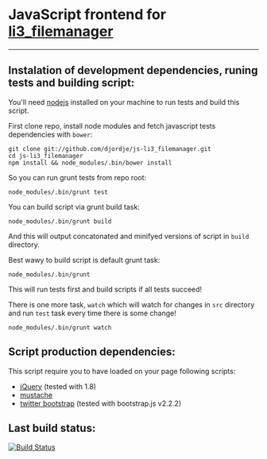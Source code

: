 # JavaScript frontend for [li3_filemanager](https://github.com/djordje/li3_filemanager)

___

## Instalation of development dependencies, runing tests and building script:

You'll need [nodejs](http://nodejs.org/) installed on your machine to run tests and build this script.

First clone repo, install node modules and fetch javascript tests dependencies with `bower`:

	git clone git://github.com/djordje/js-li3_filemanager.git
	cd js-li3_filemanager
	npm install && node_modules/.bin/bower install

So you can run grunt tests from repo root:

	node_modules/.bin/grunt test

You can build script via grunt build task:

	node_modules/.bin/grunt build

And this will output concatonated and minifyed versions of script in `build` directory.


Best wawy to build script is default grunt task:

	node_modules/.bin/grunt

This will run tests first and build scripts if all tests succeed!

There is one more task, `watch` which will watch for changes in `src` directory and run `test` task
every time there is some change!

	node_modules/.bin/grunt watch


## Script production dependencies:

This script require you to have loaded on your page following scripts:

* [jQuery](http://jquery.com/) (tested with 1.8)
* [mustache](https://github.com/janl/mustache.js)
* [twitter bootstrap](https://github.com/twitter/bootstrap) (tested with bootstrap.js v2.2.2)

## Last build status:

[![Build Status](https://travis-ci.org/djordje/js-li3_filemanager.png?branch=master)](https://travis-ci.org/djordje/js-li3_filemanager)